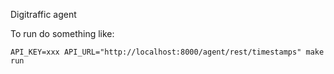 Digitraffic agent

To run do something like:
```
API_KEY=xxx API_URL="http://localhost:8000/agent/rest/timestamps" make run
```
